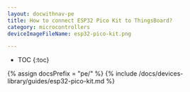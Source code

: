 ```yaml
---
layout: docwithnav-pe
title: How to connect ESP32 Pico Kit to ThingsBoard?
category: microcontrollers
deviceImageFileName: esp32-pico-kit.png

---
```


* TOC
{:toc}

{% assign docsPrefix = "pe/" %}
{% include /docs/devices-library/guides/esp32-pico-kit.md %}
